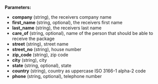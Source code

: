 __Parameters:__

- __company__ (string), the receivers company name
- __first_name__ (string, optional), the receivers first name
- __last_name__ (string), the receivers last name
- __care_of__ (string, optional), name of the person that should be able to receive the package
- __street__ (string), street name
- __street_no__ (string), house number
- __zip_code__ (string), zip code
- __city__ (string), city
- __state__ (string, optional), state
- __country__ (string), country as uppercase ISO 3166-1 alpha-2 code
- __phone__ (string, optional), telephone number
